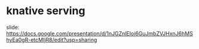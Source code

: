 # knative serving

slide: https://docs.google.com/presentation/d/1nJGZnlEIoi6GuJmbZVJHxnJ6hMShyEa0gR-etcMIjR8/edit?usp=sharing
